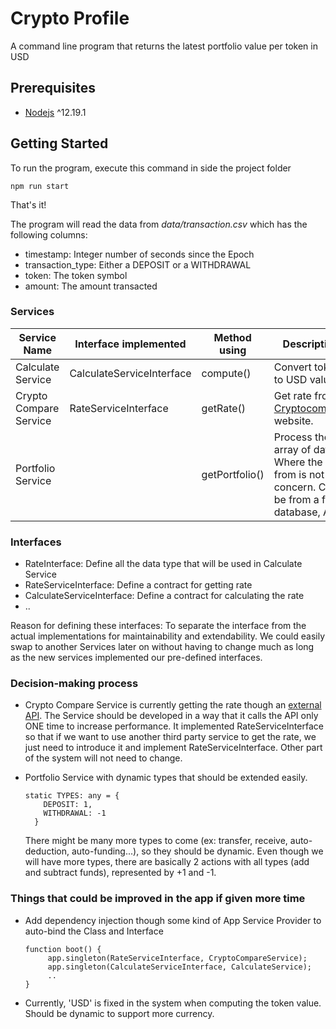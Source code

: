 # Crypto Profile #

A command line program that returns the latest portfolio value per token in USD

## Prerequisites

* [Nodejs](https://nodejs.org/en/) ^12.19.1

## Getting Started

To run the program, execute this command in side the project folder

```
npm run start
```

That's it!

The program will read the data from *data/transaction.csv* which has the following columns:

- timestamp: Integer number of seconds since the Epoch
- transaction_type: Either a DEPOSIT or a WITHDRAWAL
- token: The token symbol
- amount: The amount transacted

### Services

| Service Name             | Interface implemented     |  Method using | Description
| ------------------------ | ------------------------- |---------------| -------------------------- |
| Calculate Service        | CalculateServiceInterface | compute()     | Convert token to USD value
| Crypto Compare Service   | RateServiceInterface      | getRate()     | Get rate from [Cryptocompare](https://min-api.cryptocompare.com/documentation) website.
| Portfolio Service        |                           | getPortfolio()| Process the array of data. Where the data from is not its concern. Could be from a file, database, API..

### Interfaces

- RateInterface: Define all the data type that will be used in Calculate Service
- RateServiceInterface: Define a contract for getting rate
- CalculateServiceInterface: Define a contract for calculating the rate
- ..

Reason for defining these interfaces: To separate the interface from the actual implementations for maintainability and
extendability. We could easily swap to another Services later on without having to change much as long as the new
services implemented our pre-defined interfaces.

### Decision-making process

- Crypto Compare Service is currently getting the rate though
  an [external API](https://min-api.cryptocompare.com/documentation). The Service should be developed in a way that it
  calls the API only ONE time to increase performance. It implemented RateServiceInterface so that if we want to use
  another third party service to get the rate, we just need to introduce it and implement RateServiceInterface. Other
  part of the system will not need to change.
  
- Portfolio Service with dynamic types that should be extended easily.

    ```
    static TYPES: any = {
        DEPOSIT: 1,
        WITHDRAWAL: -1
      }
    ```
  There might be many more types to come (ex: transfer, receive, auto-deduction, auto-funding...), so they should be
  dynamic. Even though we will have more types, there are basically 2 actions with all types (add and subtract funds),
  represented by +1 and -1.

### Things that could be improved in the app if given more time

- Add dependency injection though some kind of App Service Provider to auto-bind the Class and Interface
    ```
    function boot() {
         app.singleton(RateServiceInterface, CryptoCompareService);
         app.singleton(CalculateServiceInterface, CalculateService);
         ..
    }
    ```
- Currently, 'USD' is fixed in the system when computing the token value. Should be dynamic to support more currency.
